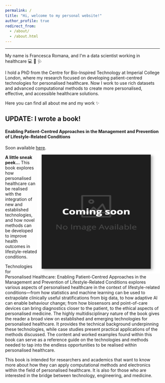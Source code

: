 ```yaml
---
permalink: /
title: "Hi, welcome to my personal website!"
author_profile: true
redirect_from: 
  - /about/
  - /about.html
---
```


---
My name is Francesca Romana, and I'm a data scientist working in healthcare :computer: :dna: :stethoscope:

I hold a PhD from the Centre for Bio-Inspired Technology at Imperial College London, where my research focused on developing patient-centred technologies for personalised healthcare. Now I work to use rich datasets and advanced computational methods to create more personalised, effective, and accessible healthcare solutions.

Here you can find all about me and my work :sparkles:

## UPDATE: I wrote a book!</h2>
#### Enabling Patient-Centred Approaches in the Management and Prevention of Lifestyle-Related Conditions
Soon available [here](https://www.taylorfrancis.com/books/mono/10.1201/9781003464983/technologies-personalised-healthcare-francesca-romana-cavallo-christofer-toumazou).
<img align="right" width="400" height="400" src="https://github.com/francescacavallo/francescacavallo.github.io/blob/master/images/coming-soon.png">

**A little sneak peek...**
This book explores how personalised healthcare can be realised with the integration of new and established technologies, and how novel methods can be developed to improve health outcomes in lifestyle-related conditions.

Technologies for Personalised Healthcare: Enabling Patient-Centred Approaches in the Management and Prevention of Lifestyle-Related Conditions explores various aspects of personalised healthcare in the context of lifestyle-related conditions—from how statistics and machine learning can be used to extrapolate clinically useful stratifications from big data, to how adaptive AI can enable behaviour change; from how biosensors and point-of-care devices can bring diagnostics closer to the patient, to the ethical aspects of personalised medicine. The highly multidisciplinary nature of the book gives the reader a broad view on established and emerging technologies for personalised healthcare. It provides the technical background underpinning these technologies, while case studies present practical applications of the methods discussed. The content and worked examples found within this book can serve as a reference guide on the technologies and methods needed to tap into the endless opportunities to be realised within personalised healthcare.

This book is intended for researchers and academics that want to know more about how they can apply computational methods and electronics within the field of personalised healthcare. It is also for those who are interested in the bridge between technology, engineering, and medicine.


